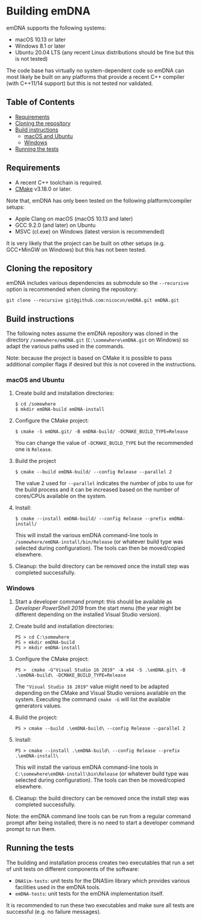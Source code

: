 # Building emDNA
emDNA supports the following systems:

- macOS 10.13 or later
- Windows 8.1 or later
- Ubuntu 20.04 LTS (any recent Linux distributions should be fine but this is not tested)

The code base has virtually no system-dependent code so emDNA can most likely be built on any platforms that provide a recent C++ compiler (with C++11/14 support) but this is not tested nor validated.


## Table of Contents
- [Requirements](#requirements)
- [Cloning the repository](#cloning-the-repository)
- [Build instructions](#build-instructions)
    * [macOS and Ubuntu](#macos-and-ubuntu)
    * [Windows](#windows)
- [Running the tests](#running-the-tests)


## Requirements
- A recent C++ toolchain is required.
- [CMake](https://cmake.org/) v3.18.0 or later.

Note that, emDNA has only been tested on the following platform/compiler setups:

- Apple Clang on macOS (macOS 10.13 and later)
- GCC 9.2.0 (and later) on Ubuntu
- MSVC (cl.exe) on Windows (latest version is recommended)

It is very likely that the project can be built on other setups (e.g. GCC+MinGW on Windows) but this has not been tested.


## Cloning the repository
emDNA includes various dependencies as submodule so the `--recursive` option is recommended when cloning the repository:

```
git clone --recursive git@github.com:nicocvn/emDNA.git emDNA.git
```


## Build instructions
The following notes assume the emDNA repository was cloned in the directory `/somewhere/emDNA.git` (`C:\somewhere\emDNA.git` on Windows) so adapt the various paths used in the commands.

Note: because the project is based on CMake it is possible to pass additional compiler flags if desired but this is not covered in the instructions.

### macOS and Ubuntu
1. Create build and installation directories:

    ```
    $ cd /somewhere
    $ mkdir emDNA-build emDNA-install
    ```

2. Configure the CMake project:

    ```
    $ cmake -S emDNA.git/ -B emDNA-build/ -DCMAKE_BUILD_TYPE=Release
    ```

    You can change the value of `-DCMAKE_BUILD_TYPE` but the recommended one is `Release`.

3. Build the project

    ```
    $ cmake --build emDNA-build/ --config Release --parallel 2
    ```

    The value 2 used for `--parallel` indicates the number of jobs to use for the build process and it can be increased based on the number of cores/CPUs available on the system.

4. Install:

    ```
    $ cmake --install emDNA-build/ --config Release --prefix emDNA-install/
    ```

    This will install the various emDNA command-line tools in `/somewhere/emDNA-install/bin/Release` (or whatever build type was selected during configuration). The tools can then be moved/copied elsewhere.

5. Cleanup: the build directory can be removed once the install step was completed successfully.

### Windows
1. Start a developer command prompt: this should be available as *Developer PowerShell 2019* from the start menu (the year might be different depending on the installed Visual Studio version).

1. Create build and installation directories:

    ```
    PS > cd C:\somewhere
    PS > mkdir emDNA-build
    PS > mkdir emDNA-install
    ```

2. Configure the CMake project:

    ```
    PS >  cmake -G"Visual Studio 16 2019" -A x64 -S .\emDNA.git\ -B .\emDNA-build\ -DCMAKE_BUILD_TYPE=Release
    ```

    The `"Visual Studio 16 2019"` value might need to be adapted depending on the CMake and Visual Studio versions available on the system. Executing the command `cmake -G` will list the available generators values.

3. Build the project:

    ```
    PS > cmake --build .\emDNA-build\ --config Release --parallel 2
    ```

4. Install:

    ```
    PS > cmake --install .\emDNA-build\ --config Release --prefix .\emDNA-install\
    ```

    This will install the various emDNA command-line tools in `C:\somewhere\emDNA-install\bin\Release` (or whatever build type was selected during configuration). The tools can then be moved/copied elsewhere.

5. Cleanup: the build directory can be removed once the install step was completed successfully.

Note: the emDNA command line tools can be run from a regular command prompt after being installed; there is no need to start a developer command prompt to run them.


## Running the tests
The building and installation process creates two executables that run a set of unit tests on different components of the software:

- `DNASim-tests`: unit tests for the DNASim library which provides various facilities used in the emDNA tools.
- `emDNA-tests`: unit tests for the emDNA implementation itself.

It is recommended to run these two executables and make sure all tests are successful (e.g. no failure messages).
